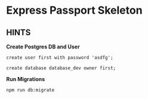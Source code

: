 # Express Passport Skeleton

## HINTS

**Create Postgres DB and User**

`create user first with password 'asdfg';`

`create database database_dev owner first;`

**Run Migrations**

`npm run db:migrate`
